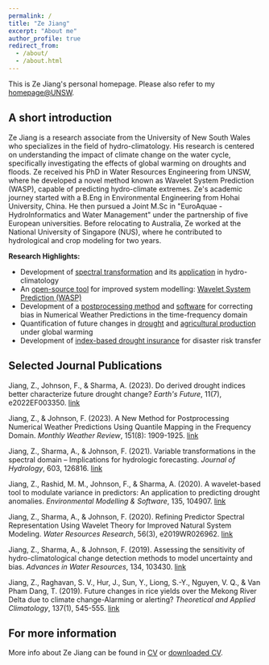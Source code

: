 ```yaml
---
permalink: /
title: "Ze Jiang"
excerpt: "About me"
author_profile: true
redirect_from: 
  - /about/
  - /about.html
---
```


This is Ze Jiang's personal homepage. Please also refer to my [homepage@UNSW](https://research.unsw.edu.au/people/dr-ze-jiang). 

## A short introduction
Ze Jiang is a research associate from the University of New South Wales who specializes in the field of hydro-climatology. His research is centered on understanding the impact of climate change on the water cycle, specifically investigating the effects of global warming on droughts and floods. Ze received his PhD in Water Resources Engineering from UNSW, where he developed a novel method known as Wavelet System Prediction (WASP), capable of predicting hydro-climate extremes. Ze's academic journey started with a B.Eng in Environmental Engineering from Hohai University, China. He then pursued a Joint M.Sc in "EuroAquae - HydroInformatics and Water Management" under the partnership of five European universities. Before relocating to Australia, Ze worked at the National University of Singapore (NUS), where he contributed to hydrological and crop modeling for two years.

<b>Research Highlights:</b>
* Development of [spectral transformation](https://doi.org/10.1029/2019WR026962) and its [application](https://doi.org/10.1016/j.jhydrol.2021.126816) in hydro-climatology
* An [open-source tool](https://cran.r-project.org/web/packages/WASP/index.html) for improved system modelling: [Wavelet System Prediction (WASP)](https://doi.org/10.1016/j.envsoft.2020.104907)
* Development of a [postprocessing method](https://doi.org/10.1175/MWR-D-22-0217.1) and [software](https://zejiang-unsw.github.io/software/WQM/) for correcting bias in Numerical Weather Predictions in the time-frequency domain
* Quantification of future changes in [drought](https://doi.org/10.1029/2022EF003350) and [agricultural production](https://doi.org/10.1007/s00704-018-2617-z) under global warming
* Development of [index-based drought insurance](https://doi.org/10.1108/AFR-02-2020-0020) for disaster risk transfer

## Selected Journal Publications
Jiang, Z., Johnson, F., & Sharma, A. (2023). Do derived drought indices better characterize future drought change? *Earth's Future*, 11(7), e2022EF003350. [link](https://doi.org/10.1029/2022EF003350)

Jiang, Z., & Johnson, F. (2023). A New Method for Postprocessing Numerical Weather Predictions Using Quantile Mapping in the Frequency Domain. *Monthly Weather Review*, 151(8): 1909-1925. [link](https://doi.org/10.1175/MWR-D-22-0217.1)

Jiang, Z., Sharma, A., & Johnson, F. (2021). Variable transformations in the spectral domain – Implications for hydrologic forecasting. *Journal of Hydrology*, 603, 126816. [link](https://doi.org/10.1016/j.jhydrol.2021.126816)

Jiang, Z., Rashid, M. M., Johnson, F., & Sharma, A. (2020). A wavelet-based tool to modulate variance in predictors: An application to predicting drought anomalies. *Environmental Modelling & Software*, 135, 104907. [link](https://doi.org/10.1016/j.envsoft.2020.104907)

Jiang, Z., Sharma, A., & Johnson, F. (2020). Refining Predictor Spectral Representation Using Wavelet Theory for Improved Natural System Modeling. *Water Resources Research*, 56(3), e2019WR026962. [link](https://doi.org/10.1029/2019WR026962)

Jiang, Z., Sharma, A., & Johnson, F. (2019). Assessing the sensitivity of hydro-climatological change detection methods to model uncertainty and bias. *Advances in Water Resources*, 134, 103430. [link](https://doi.org/10.1016/j.advwatres.2019.103430)

Jiang, Z., Raghavan, S. V., Hur, J., Sun, Y., Liong, S.-Y., Nguyen, V. Q., & Van Pham Dang, T. (2019). Future changes in rice yields over the Mekong River Delta due to climate change-Alarming or alerting? *Theoretical and Applied Climatology*, 137(1), 545-555. [link](https://doi.org/10.1007/s00704-018-2617-z)

## For more information
More info about Ze Jiang can be found in [CV](https://zejiang-unsw.github.io/cv/) or [downloaded CV](http://zejiang-unsw.github.io/files/CV_ZeJIANG.pdf).
